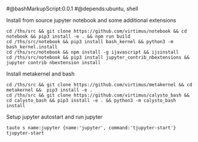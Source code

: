 
#@bashMarkupScript:0.0.1
#@depends:ubuntu, shell

Install from source jupyter notebook and some additional extensions
```
cd /ths/src && git clone https://github.com/virtimus/notebook && cd notebook && pip3 install -e . && npm run build
cd /ths/src/notebook && pip3 install bash_kernel && python3 -m bash_kernel.install	
cd /ths/src/notebook && npm install -g ijavascript && ijsinstall	
cd /ths/src/notebook && pip3 install jupyter_contrib_nbextensions && jupyter contrib nbextension install

``` 
	
Install metakernel and bash 
```
cd /ths/src && git clone https://github.com/virtimus/metakernel && cd metakernel &&  pip3 install -e .
cd /ths/src && git clone https://github.com/virtimus/calysto_bash && cd calysto_bash && pip3 install -e . && python3 -m calysto_bash install
```


Setup jupyter autostart and run jupyter
```
tauto s name:jupyter {name:'jupyter', command:'tjupyter-start'}
tjupyter-start
```
